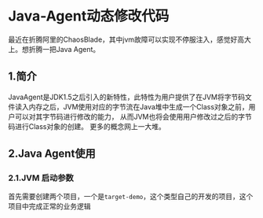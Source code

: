 # Java-Agent动态修改代码

最近在折腾阿里的ChaosBlade，其中jvm故障可以实现不停服注入，感觉好高大上。想折腾一把Java Agent。

## 1.简介

JavaAgent是JDK1.5之后引入的新特性，此特性为用户提供了在JVM将字节码文件读入内存之后，JVM使用对应的字节流在Java堆中生成一个Class对象之前，用户可以对其字节码进行修改的能力， 从而JVM也将会使用用户修改过之后的字节码进行Class对象的创建。
更多的概念网上一大堆。

## 2.Java Agent使用

### 2.1.JVM 启动参数
首先需要创建两个项目，一个是`target-demo`，这个类型自己的开发的项目，这个项目中完成正常的业务逻辑

